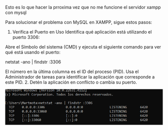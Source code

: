 Esto es lo que hacer la prroxima vez que no me funcione el servidor xampp con mysql

Para solucionar el problema con MySQL en XAMPP, sigue estos pasos:

1. Verifica el Puerto en Uso
Identifica qué aplicación está utilizando el puerto 3306:

Abre el Símbolo del sistema (CMD) y ejecuta el siguiente comando para ver qué está usando el puerto:

netstat -ano | findstr :3306

El número en la última columna es el ID del proceso (PID). Usa el Administrador de tareas para identificar la aplicación que corresponde a este PID.
2. Detén la aplicación en conflicto o cambia su puerto.

![alt text](image.png)